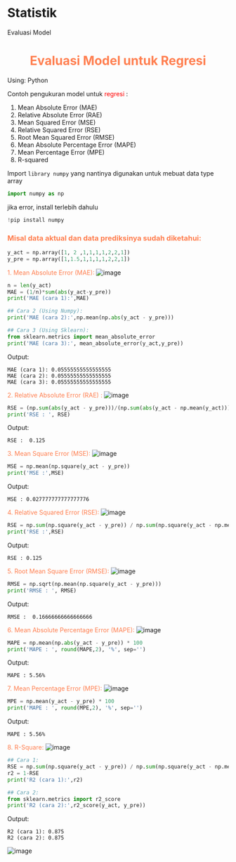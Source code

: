 # Statistik
Evaluasi Model
# <font color='coral'><center>Evaluasi Model untuk Regresi</center></font>
Using: Python

Contoh pengukuran model untuk <font color = 'red'> regresi </font>:
1. Mean Absolute Error (MAE)
2. Relative Absolute Error (RAE)
3. Mean Squared Error (MSE)
4. Relative Squared Error (RSE)
5. Root Mean Squared Error (RMSE)
6. Mean Absolute Percentage Error (MAPE)
7. Mean Percentage Error (MPE)
8. R-squared

Import `library numpy` yang nantinya digunakan untuk mebuat data type array
```python
import numpy as np
```
jika error, install terlebih dahulu
```python
!pip install numpy
```
### <font color='coral'>Misal data aktual dan data prediksinya sudah diketahui:</font>
```python
y_act = np.array([1, 2 ,1,1,1,1,2,2,1])
y_pre = np.array([1,1.5,1,1,1,1,2,2,1])
```
<font color='coral'>1. Mean Absolute Error (MAE):</font>
![image](https://user-images.githubusercontent.com/47238141/147392962-41768713-0d04-4196-9629-73d927c72005.png)
```python
n = len(y_act)
MAE = (1/n)*sum(abs(y_act-y_pre))
print('MAE (cara 1):',MAE)

## Cara 2 (Using Numpy):
print('MAE (cara 2):',np.mean(np.abs(y_act - y_pre)))

## Cara 3 (Using Sklearn):
from sklearn.metrics import mean_absolute_error
print('MAE (cara 3):', mean_absolute_error(y_act,y_pre))
```
Output:
```
MAE (cara 1): 0.05555555555555555
MAE (cara 2): 0.05555555555555555
MAE (cara 3): 0.05555555555555555
```
<font color='coral'>2. Relative Absolute Error (RAE) :</font>
![image](https://user-images.githubusercontent.com/47238141/147392999-4fe99ab2-6a07-4961-8cb1-4a3915556642.png)
```python
RSE = (np.sum(abs(y_act - y_pre)))/(np.sum(abs(y_act - np.mean(y_act))))
print('RSE : ', RSE)
```
Output:
```
RSE :  0.125
```
<font color='coral'>3. Mean Square Error (MSE):</font>
![image](https://user-images.githubusercontent.com/47238141/147393029-6e08f753-25cd-46be-b82e-e38f12a1a739.png)
```python
MSE = np.mean(np.square(y_act - y_pre))
print('MSE :',MSE)
```
Output:
```
MSE : 0.027777777777777776
```
<font color='coral'>4. Relative Squared Error (RSE):</font>
![image](https://user-images.githubusercontent.com/47238141/147393040-6c605c2c-a326-4494-b74d-851cf27c5a24.png)
```python
RSE = np.sum(np.square(y_act - y_pre)) / np.sum(np.square(y_act - np.mean(y_act)))
print('RSE :',RSE)
```
Output:
```
RSE : 0.125
```
<font color='coral'>5. Root Mean Square Error (RMSE):</font>
![image](https://user-images.githubusercontent.com/47238141/147393067-7bd73dfe-cd31-4ebf-9c27-0e77864fa14f.png)

```python
RMSE = np.sqrt(np.mean(np.square(y_act - y_pre)))
print('RMSE : ', RMSE)
```
Output:
```
RMSE :  0.16666666666666666
```
<font color='coral'>6. Mean Absolute Percentage Error (MAPE):</font>
![image](https://user-images.githubusercontent.com/47238141/147393088-cc0bcc6f-7fc2-4d9d-a6a2-dc6a8d4080f8.png)
```python
MAPE = np.mean(np.abs(y_act - y_pre)) * 100
print('MAPE : ', round(MAPE,2), '%', sep='')
```
Output:
```
MAPE : 5.56%
```
<font color='coral'>7. Mean Percentage Error (MPE):</font>
![image](https://user-images.githubusercontent.com/47238141/147393114-1f9fb0fb-8f4d-48ec-b357-637fdafca9eb.png)
```python
MPE = np.mean(y_act - y_pre) * 100
print('MAPE : ', round(MPE,2), '%', sep='')
```
Output:
```
MAPE : 5.56%
```
<font color='coral'>8. R-Square:</font>
![image](https://user-images.githubusercontent.com/47238141/147393121-3a086b97-bad0-47fa-b0ae-2a1f9bdcd2bf.png)
```python
## Cara 1:
RSE = np.sum(np.square(y_act - y_pre)) / np.sum(np.square(y_act - np.mean(y_act)))
r2 = 1-RSE
print('R2 (cara 1):',r2)

## Cara 2:
from sklearn.metrics import r2_score
print('R2 (cara 2):',r2_score(y_act, y_pre))
```
Output:
```
R2 (cara 1): 0.875
R2 (cara 2): 0.875
```
![image](https://user-images.githubusercontent.com/47238141/147393138-5ebf5969-ac7e-40ae-aed1-fed6e735a63c.png)










